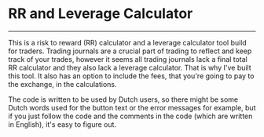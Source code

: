 # RR and Leverage Calculator
---
This is a risk to reward (RR) calculator and a leverage calculator tool build for traders. Trading journals are a crucial part of trading to reflect and keep track of your trades, however it seems all trading journals lack a final total RR calculator and they also lack a leverage calculator. That is why I've built this tool. It also has an option to include the fees, that you're going to pay to the exchange, in the calculations.

The code is written to be used by Dutch users, so there might be some Dutch words used for the button text or the error messages for example, but if you just follow the code and the comments in the code (which are written in English), it's easy to figure out.